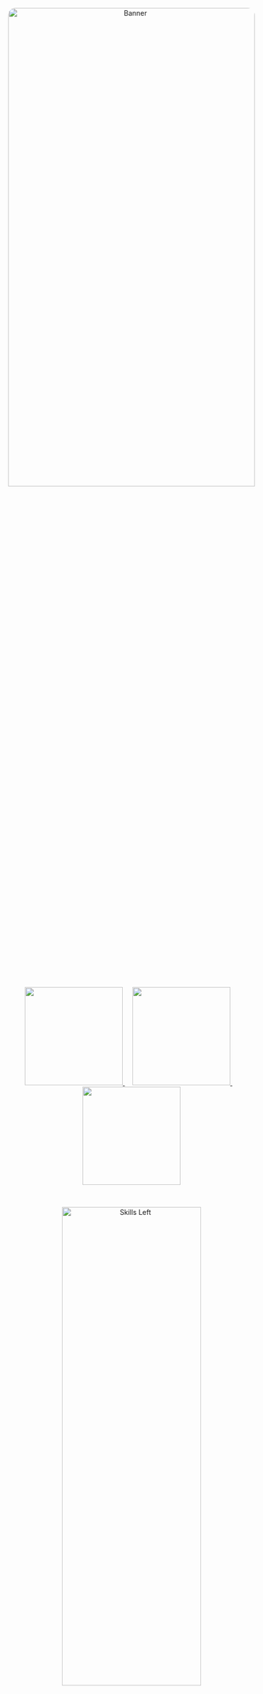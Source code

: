 <p align="center">
  <img src="https://github.com/user-attachments/assets/a6188ece-c0b1-4f1a-8160-3d49482577ff" alt="Banner" width="100%" height="50%" style="border-radius:15px;"/>
</p>

<br>

<p align="center">
  <a href="https://ginesthoii.github.io/oliviagriffin.pro/">
    <img src="https://img.shields.io/badge/Portfolio-Website-739f84?style=for-the-badge&labelColor=a86a8f&color=a86a8f&logoColor=white" height="200">
  </a>
  &nbsp;&nbsp;&nbsp; <!-- spacing -->
  <a href="https://www.linkedin.com/olivia-griffin-a08a20115/">
    <img src="https://img.shields.io/badge/LinkedIn-Profile-739f84?style=for-the-badge&labelColor=a86a8f&color=a86a8f&logo=linkedin&logoColor=white" height="200">
  </a>
  &nbsp;&nbsp;&nbsp;
  <a href="mailto:oliviagriffindev@gmail.com">
    <img src="https://img.shields.io/badge/Email-Contact-739f84?style=for-the-badge&labelColor=a86a8f&color=a86a8f&logoColor=white" height="200">
  </a>
</p>

<br>

<p align="center">
  <img src="https://github.com/user-attachments/assets/acab5d1e-c4b0-4fac-8b52-3a3a7bb5580f" alt="Skills Left" width="75%" height="50%" style="border-radius:15px;"/>
</p>

---


<p align="center">
  <img src="https://github.com/user-attachments/assets/23ef6619-9793-4bb7-8bf3-109d25ac0a72" alt="Skills Left" width="100%" height="70%" style="border-radius:15px;"/>
</p>

---

<br> 

<p align="center">
  <img src="https://github.com/ginesthoii/ginesthoii/blob/main/banner/terminal%20(5).gif" alt="Term" height="600" width="600"/>
</p>

<br> 

---

<br> 


   <div align="center">
     
# <img width="1000" height="369" alt="Image" src="https://github.com/user-attachments/assets/e9d97ce1-7d5f-4f91-85f8-4ef2cdbd7674" >
     
# <img width="1000" height="369" alt="Image" src="https://github.com/user-attachments/assets/8513f418-152c-40fd-a4b0-783304e20df7"/>

   </div>


<br> 

---

<br> 

<p align="center">
  <img src="https://github.com/user-attachments/assets/97efb6b8-5976-416c-a3c9-3cbee9b89f8e" alt="GIF" height="370" width="370"/>
</p>

<br> 

---


<p align="center">
  <img src="https://github.com/user-attachments/assets/5ebdfa36-579c-447d-89c6-1f2b18972fa7" alt="Image" height="500" width="2000"/>
</p>

<br> 

---

<br> 

<p align="center">
  <img src="https://github.com/ginesthoii/ginesthoii/blob/main/banner/pup.gif" alt="pup GIF" height="200" width="200"/>
</p>

<br> 

 ---
 
<p align="center">
  <img src="https://github.com/user-attachments/assets/db1c7685-5388-4f91-925c-1067af645164" alt="Image" width="70%" height="20%" style="border-radius:15px;"/>
</p>

</p>
<br>

<p align="center"> 
  <img src="https://github.com/ginesthoii/ginesthoii/blob/main/badge.png" 
       alt="Badge" align="top center" width="150"/>
&nbsp;&nbsp;&nbsp;&nbsp;&nbsp;&nbsp;&nbsp;&nbsp;&nbsp;&nbsp;&nbsp;&nbsp;&nbsp;&nbsp;&nbsp;&nbsp;&nbsp;&nbsp;&nbsp;&nbsp;&nbsp;&nbsp;&nbsp;&nbsp;
  <img src="https://github.com/user-attachments/assets/840752c2-3dc5-4b21-b943-38142bc961b1" 
       alt="Badge" align="top center" width="150"/>
&nbsp;&nbsp;&nbsp;&nbsp;&nbsp;&nbsp;&nbsp;&nbsp;&nbsp;&nbsp;&nbsp;&nbsp;&nbsp;&nbsp;&nbsp;&nbsp;&nbsp;&nbsp;&nbsp;&nbsp;&nbsp;&nbsp;&nbsp;&nbsp;
  <img src="https://github.com/user-attachments/assets/1de734e4-b69b-429b-9dc7-09d1f5b637d6" 
       alt="Badge" align="middle center" width="150"/>
</p>



<br><br> 

---
 
<p align="center">
  <img src="https://github.com/user-attachments/assets/6a9fbc3b-9c0f-4a3c-85c5-8589fb27eb69" alt="Image" width="100%" height="20%" style="border-radius:15px;"/>
</p>

<br> 

---

<br><br>


<p align="center">
  <img src="https://github.com/user-attachments/assets/19a4363c-fccd-459c-86a0-ffded139f326" alt="Image" width="70%" height="10%" style="border-radius:1px;"/>
</p>
 

<h1 align="center">Professional</h1>

<table>
  <!-- Icons -->
  <tr bgcolor="#f6f8fa">
    <td align="center" width="25%"><img src="https://github.com/user-attachments/assets/8c47632c-7b4c-41b9-ba5d-e2f3d8884f2e" width="100"/></td>
    <td align="center" width="25%"><img src="https://github.com/user-attachments/assets/af64bd67-a436-4b4c-b443-7c624f036c30" width="100"/></td>
    <td align="center" width="25%"><img src="https://github.com/user-attachments/assets/be3f5f7c-4fd5-425b-8f6d-4fe6c55a22b3" width="100"/></td>
    <td align="center" width="25%"><img src="https://github.com/user-attachments/assets/6eb8b464-d5e0-45f7-a93d-5ba6ce9c51a4" width="100"/></td>
  </tr>
  <!-- Text -->
  <tr bgcolor="#f6f8fa">
    <td align="center"><a href="https://github.com/ginesthoii/Mini-Massive"><strong>Mini-Massive</strong></a><br>Secure, automated practice tools for musicians.<br>
      <em>Tech:</em> Python, AppSec sandboxing, Semgrep.<br>
      <em>Status:</em> Active (looping + YouTube API integration).</td>
    <td align="center"><a href="https://github.com/ginesthoii/HabitHelpers"><strong>Habit Helpers</strong></a><br>Supplement + prescription interaction checker.<br>
      <em>Tech:</em> Python, Vite, AppSec sandbox.<br>
      <em>Status:</em> Active (supplement DB expansion).</td>
    <td align="center"><a href="https://github.com/ginesthoii/DevGaze"><strong>DevGaze</strong></a><br>Cybersecurity Boot Camp portfolio hub (A+).<br>
      <em>Tech:</em> Cryptography, Azure, malware analysis.<br>
      <em>Status:</em> Completed coursework archive.</td>
    <td align="center"><a href="https://github.com/ginesthoii/CheckMate"><strong>CheckMate</strong></a><br>Modular habit suite with API + automation.<br>
      <em>Tech:</em> React, Python, Docker, GitHub API.<br>
      <em>Status:</em> Active (Discord/Slack bot in dev).</td>
 </tr>
   <!-- Row 2 Icons -->
  <tr bgcolor="#f6f8fa">
    <td align="center" width="25%"><img src="https://github.com/user-attachments/assets/c4bce6e7-915e-4bd0-86c2-b322bea4090c" width="100"</td>
    <td align="center" width="25%"><img src="https://github.com/user-attachments/assets/c4bce6e7-915e-4bd0-86c2-b322bea4090c" width="100"</td>
    <td align="center" width="25%"><img src="https://github.com/user-attachments/assets/c4bce6e7-915e-4bd0-86c2-b322bea4090c" width="100"</td>
    <td align="center" width="25%"><img src="https://github.com/user-attachments/assets/c4bce6e7-915e-4bd0-86c2-b322bea4090c" width="100"</td>
  </tr>
  <!-- Row 2 Text -->
  <tr bgcolor="#f6f8fa">
    <td align="center"><a href="https://github.com/ginesthoii/StretchYourLegs"><strong>StretchYourLegs</strong></a><br>Minimalist intermittent fasting tracker. <br>
      <em>Tech:</em> Python, AppSheet, Google Apps Script.<br>
      <em>Status:</em> Active (v1 stable).</td>
    <td align="center"><a href="https://github.com/ginesthoii/TheHungerGains"><strong>NewProject2</strong></a><br>Minimalist intermittent fasting tracker. <br>
      <em>Tech:</em> Python, AppSheet, Google Apps Script.<br>
      <em>Status:</em> Active (v1 stable).</td>
    <td align="center"><a href="https://github.com/ginesthoii/TheHungerGains"><strong>NewProject3</strong></a><br>inimalist intermittent fasting tracker. <br>
      <em>Tech:</em> Python, AppSheet, Google Apps Script.<br>
      <em>Status:</em> Active (v1 stable).</td>
     <td align="center"><a href="https://github.com/ginesthoii/TheHungerGains"><strong>NewProject3</strong></a><br>inimalist intermittent fasting tracker. <br>
      <em>Tech:</em> Python, AppSheet, Google Apps Script.<br>
      <em>Status:</em> Active (v1 stable).</td>
 </td>
  </tr>
</table>



<h1 align="center">Security & Professional</h1>

<table>
  <!-- Icons -->
  <tr bgcolor="#f6f8fa">
    <td align="center" width="25%"><img src="https://github.com/user-attachments/assets/8c47632c-7b4c-41b9-ba5d-e2f3d8884f2e" width="100"/></td>
    <td align="center" width="25%"><img src="https://github.com/user-attachments/assets/6268bcd7-99b8-49fe-afca-c497fa1dabda" width="100"/></td>
    <td align="center" width="25%"><img src="https://github.com/user-attachments/assets/cf46eeca-ed36-41cb-9287-5bf0caeabd26" width="100"/></td>
    <td align="center" width="25%"><img src="https://github.com/user-attachments/assets/af64bd67-a436-4b4c-b443-7c624f036c30" width="100"/></td>
  </tr>
  <!-- Text -->
  <tr bgcolor="#f6f8fa">
    <td align="center"><a href="https://github.com/ginesthoii/SecureMaestro"><strong>SecureMaestro</strong></a><br>Secure, automated practice tools for musicians.<br>
      <em>Tech:</em> Python, AppSec sandboxing, Semgrep.<br>
      <em>Status:</em> Active (looping + YouTube API integration).</td>
    <td align="center"><a href="https://github.com/ginesthoii/PillPal-VitaPro"><strong>PillPal-VitaPro</strong></a><br>Supplement + prescription interaction checker.<br>
      <em>Tech:</em> Python, Vite, AppSec sandbox.<br>
      <em>Status:</em> Active (supplement DB expansion).</td>
    <td align="center"><a href="https://github.com/ginesthoii/WashU-Projects"><strong>WashU-Projects</strong></a><br>Cybersecurity Boot Camp portfolio hub (A+).<br>
      <em>Tech:</em> Cryptography, Azure, malware analysis.<br>
      <em>Status:</em> Completed coursework archive.</td>
    <td align="center"><a href="https://github.com/ginesthoii/HabitHelpers"><strong>HabitHelpers</strong></a><br>Modular habit suite with API + automation.<br>
      <em>Tech:</em> React, Python, Docker, GitHub API.<br>
      <em>Status:</em> Active (Discord/Slack bot in dev).</td>
 </tr>
   <!-- Row 2 Icons -->
  <tr bgcolor="#f6f8fa">
    <td align="center" width="25%"><img src="https://github.com/user-attachments/assets/c4bce6e7-915e-4bd0-86c2-b322bea4090c" width="100"</td>
    <td align="center" width="25%"><img src="https://github.com/user-attachments/assets/c4bce6e7-915e-4bd0-86c2-b322bea4090c" width="100"</td>
    <td align="center" width="25%"><img src="https://github.com/user-attachments/assets/c4bce6e7-915e-4bd0-86c2-b322bea4090c" width="100"</td>
    <td align="center" width="25%"><img src="https://github.com/user-attachments/assets/c4bce6e7-915e-4bd0-86c2-b322bea4090c" width="100"</td>
  </tr>
  <!-- Row 2 Text -->
  <tr bgcolor="#f6f8fa">
    <td align="center"><a href="https://github.com/ginesthoii/StretchYourLegs"><strong>StretchYourLegs</strong></a><br>Minimalist intermittent fasting tracker. <br>
      <em>Tech:</em> Python, AppSheet, Google Apps Script.<br>
      <em>Status:</em> Active (v1 stable).</td>
    <td align="center"><a href="https://github.com/ginesthoii/TheHungerGains"><strong>NewProject2</strong></a><br>Minimalist intermittent fasting tracker. <br>
      <em>Tech:</em> Python, AppSheet, Google Apps Script.<br>
      <em>Status:</em> Active (v1 stable).</td>
    <td align="center"><a href="https://github.com/ginesthoii/TheHungerGains"><strong>NewProject3</strong></a><br>inimalist intermittent fasting tracker. <br>
      <em>Tech:</em> Python, AppSheet, Google Apps Script.<br>
      <em>Status:</em> Active (v1 stable).</td>
     <td align="center"><a href="https://github.com/ginesthoii/TheHungerGains"><strong>NewProject3</strong></a><br>inimalist intermittent fasting tracker. <br>
      <em>Tech:</em> Python, AppSheet, Google Apps Script.<br>
      <em>Status:</em> Active (v1 stable).</td>
 </td>
  </tr>
</table>


<h1 align="center">Creative & Worldbuilding</h1>

<table>
  <!-- Icons -->
  <tr bgcolor="#ffffff">
    <td align="center" width="25%"><img src="https://github.com/user-attachments/assets/f20d13dd-7c84-4388-8c51-bfba42ebdaf3" width="100"/></td>
    <td align="center" width="25%"><img src="https://github.com/user-attachments/assets/9a3e41f7-7f5c-49bf-bda9-7302c43c7879" width="100"/></td>
    <td align="center" width="25%"><img src="https://github.com/user-attachments/assets/2172227a-4542-4672-9a4d-945fcaa759b6" width="100"/></td>
    <td align="center" width="25%"><img src="https://github.com/user-attachments/assets/f430092c-d2ce-483f-b7a9-e984bd53930a" width="100"/></td>
  </tr>
  <!-- Text -->
  <tr bgcolor="#ffffff">
    <td align="center"><a href="https://github.com/ginesthoii/MythicalMenagerie"><strong>MythicalMenagerie</strong></a><br>Digital bestiary for global myth creatures.<br>
      <em>Tech:</em> JavaScript, JSON, HTML/CSS.<br>
      <em>Status:</em> Active (adding mash-up generator).</td>
    <td align="center"><a href="https://github.com/ginesthoii/ModelMiddleEarth"><strong>ModelMiddleEarth</strong></a><br>3D explorations of Middle-earth.<br>
      <em>Tech:</em> Python, Blender, FreeCAD.<br>
      <em>Status:</em> Active (new terrain models).</td>
    <td align="center"><a href="https://github.com/ginesthoii/CulinaryCodex"><strong>CulinaryCodex</strong></a><br>Ancient + modern food research codex.<br>
      <em>Tech:</em> Python, JS, structured datasets.<br>
      <em>Status:</em> Expanding cultural recipes DB.</td>
    <td align="center"><a href="https://github.com/ginesthoii/CyberPersona"><strong>CyberPersona</strong></a><br>MBTI + Enneagram persona generator.<br>
      <em>Tech:</em> Python, YAML, taxonomy design.<br>
      <em>Status:</em> Active (adding archetypes).</td>
  </tr>
   <!-- Row 2 Icons -->
  <tr bgcolor="#f6f8fa">
    <td align="center" width="25%"><img src="https://github.com/user-attachments/assets/c4bce6e7-915e-4bd0-86c2-b322bea4090c" width="100"</td>
    <td align="center" width="25%"><img src="https://github.com/user-attachments/assets/c4bce6e7-915e-4bd0-86c2-b322bea4090c" width="100"</td>
    <td align="center" width="25%"><img src="https://github.com/user-attachments/assets/c4bce6e7-915e-4bd0-86c2-b322bea4090c" width="100"</td>
    <td align="center" width="25%"><img src="https://github.com/user-attachments/assets/c4bce6e7-915e-4bd0-86c2-b322bea4090c" width="100"</td>
  </tr>
  <!-- Row 2 Text -->
  <tr bgcolor="#f6f8fa">
    <td align="center"><a href="https://github.com/ginesthoii/StretchYourLegs"><strong>StretchYourLegs</strong></a><br>Minimalist intermittent fasting tracker. <br>
      <em>Tech:</em> Python, AppSheet, Google Apps Script.<br>
      <em>Status:</em> Active (v1 stable).</td>
    <td align="center"><a href="https://github.com/ginesthoii/TheHungerGains"><strong>NewProject2</strong></a><br>Minimalist intermittent fasting tracker. <br>
      <em>Tech:</em> Python, AppSheet, Google Apps Script.<br>
      <em>Status:</em> Active (v1 stable).</td>
    <td align="center"><a href="https://github.com/ginesthoii/TheHungerGains"><strong>NewProject3</strong></a><br>inimalist intermittent fasting tracker. <br>
      <em>Tech:</em> Python, AppSheet, Google Apps Script.<br>
      <em>Status:</em> Active (v1 stable).</td>
     <td align="center"><a href="https://github.com/ginesthoii/TheHungerGains"><strong>NewProject3</strong></a><br>inimalist intermittent fasting tracker. <br>
      <em>Tech:</em> Python, AppSheet, Google Apps Script.<br>
      <em>Status:</em> Active (v1 stable).</td>
 </td>
  </tr>
</table>



<h1 align="center">Fitness & Health</h1>
<table>
  <!-- Icons -->
  <tr bgcolor="#f6f8fa">
    <td align="center" width="25%"><img src="https://github.com/user-attachments/assets/c4bce6e7-915e-4bd0-86c2-b322bea4090c" width="100"/></td>
    <td align="center" width="25%"><img src="https://github.com/user-attachments/assets/69325802-b742-47e3-8c7a-a4a12ad4d4ae" width="100"/></td>
    <td align="center" width="25%"><img src="https://github.com/user-attachments/assets/a5228f78-90a9-41d3-9315-b26df34dfe96" width="100"/></td>
    <td align="center" width="25%"><img src="https://github.com/user-attachments/assets/ac6a2250-8785-41f4-8f72-35fbe0d446f0" width="100"/></td>
  </tr>
  <!-- Text -->
  <tr bgcolor="#f6f8fa">
    <td align="center"><a href="https://github.com/ginesthoii/StretchStud-io"><strong>StretchStud-io</strong></a><br>Yoga + stretching routines + dashboards.<br>
      <em>Tech:</em> Python, Google Sheets, dashboards.<br>
      <em>Status:</em> Active (expanding routines).</td>
    <td align="center"><a href="https://github.com/ginesthoii/TheHungerGains"><strong>TheHungerGains</strong></a><br>Minimalist intermittent fasting tracker. <br>
      <em>Tech:</em> Python, AppSheet, Google Apps Script.<br>
      <em>Status:</em> Active (v1 stable).</td>
    <td align="center"><a href="https://github.com/ginesthoii/StrokeOfGenius"><strong>StrokeOfGenius</strong></a><br>Swimming logbook + analyzer.<br>
      <em>Tech:</em> Python, Pandas, dashboards.<br>
      <em>Status:</em> Active (data viz in progress).</td>
    <td align="center"><a href="https://github.com/ginesthoii/SweatScript"><strong>SweatScript</strong></a><br>CLI workout tracker with dashboards.<br>
      <em>Tech:</em> Python, Bash, Google Sheets.<br>
      <em>Status:</em> Active (refining CLI interface).</td>
  </tr>
   <!-- Row 2 Icons -->
  <tr bgcolor="#f6f8fa">
    <td align="center" width="25%"><img src="https://github.com/user-attachments/assets/c4bce6e7-915e-4bd0-86c2-b322bea4090c" width="100"</td>
    <td align="center" width="25%"><img src="https://github.com/user-attachments/assets/c4bce6e7-915e-4bd0-86c2-b322bea4090c" width="100"</td>
    <td align="center" width="25%"><img src="https://github.com/user-attachments/assets/c4bce6e7-915e-4bd0-86c2-b322bea4090c" width="100"</td>
    <td align="center" width="25%"><img src="https://github.com/user-attachments/assets/c4bce6e7-915e-4bd0-86c2-b322bea4090c" width="100"</td>
  </tr>
  <!-- Row 2 Text -->
  <tr bgcolor="#f6f8fa">
    <td align="center"><a href="https://github.com/ginesthoii/StretchYourLegs"><strong>StretchYourLegs</strong></a><br>Minimalist intermittent fasting tracker. <br>
      <em>Tech:</em> Python, AppSheet, Google Apps Script.<br>
      <em>Status:</em> Active (v1 stable).</td>
    <td align="center"><a href="https://github.com/ginesthoii/TheHungerGains"><strong>NewProject2</strong></a><br>Minimalist intermittent fasting tracker. <br>
      <em>Tech:</em> Python, AppSheet, Google Apps Script.<br>
      <em>Status:</em> Active (v1 stable).</td>
    <td align="center"><a href="https://github.com/ginesthoii/TheHungerGains"><strong>NewProject3</strong></a><br>inimalist intermittent fasting tracker. <br>
      <em>Tech:</em> Python, AppSheet, Google Apps Script.<br>
      <em>Status:</em> Active (v1 stable).</td>
     <td align="center"><a href="https://github.com/ginesthoii/TheHungerGains"><strong>NewProject3</strong></a><br>inimalist intermittent fasting tracker. <br>
      <em>Tech:</em> Python, AppSheet, Google Apps Script.<br>
      <em>Status:</em> Active (v1 stable).</td>
 </td>
  </tr>
</table>


<h1 align="center">Maker & DIY</h1>
<table>
  <!-- Icons -->
  <tr bgcolor="#f6f8fa">
    <td align="center" width="25%"><img src="https://github.com/user-attachments/assets/165dd4b1-4c46-4605-a7f3-4d46f68ac803" width="100"/></td>
    <td align="center" width="25%"><img src="https://github.com/user-attachments/assets/b0a0fe50-8934-40a1-a102-f3171b689ba8" width="100"/></td>
    <td align="center" width="25%"><img src="https://github.com/user-attachments/assets/5e160e6d-9998-4fb5-a2b0-dac785989407" width="100"/></td>
    <td align="center" width="25%"><img src="https://github.com/user-attachments/assets/c927ecf8-a22b-486c-a879-291787470b58" width="100"/></td>
  </tr>
  <!-- Text -->
  <tr bgcolor="#f6f8fa">
    <td align="center"><a href="https://github.com/ginesthoii/WoodenItBeNice"><strong>Wooden It Be Nice</strong></a><br>DIY woodworking meets code.<br>
      <em>Tech:</em> Python, Java, Blender, YAML.<br>
      <em>Status:</em> Active (adding jigs + boards).</td>
    <td align="center"><a href="https://github.com/ginesthoii/PixelPortfolio"><strong>PixelPortfolio</strong></a><br>Retro-inspired Pygame gallery.<br>
      <em>Tech:</em> Python, Pygame, sprite design.<br>
      <em>Status:</em> Active (adding mini-games).</td>
    <td align="center"><a href="https://github.com/ginesthoii/Mini-Massive"><strong>Mini-Massive</strong></a><br>Lightweight agent-based simulations.<br>
      <em>Tech:</em> Python, WebGL, Three.js.<br>
      <em>Status:</em> Active (traffic + battle sims).</td>
    <td align="center"><a href="https://github.com/ginesthoii/ShelfScapes"><strong>ShelfScapes</strong></a><br>Immersive book nooks: CAD, Arduino lighting. <br>
      <em>Tech:</em> CAD, Arduino/ESP32, FreeCAD.<br>
      <em>Status:</em> Active (gallery docs in progress).</td>
 </tr>
   <!-- Row 2 Icons -->
  <tr bgcolor="#f6f8fa">
    <td align="center" width="25%"><img src="https://github.com/user-attachments/assets/a294a038-c212-40b6-a237-63810b8db3e1" width="100"</td>
    <td align="center" width="25%"><img src="https://github.com/user-attachments/assets/ad4057af-d496-44b5-a3e8-18e745b5252a" width="100"</td>
    <td align="center" width="25%"><img src="https://github.com/user-attachments/assets/49673efd-5a63-4e11-a0c5-28472d52475d" width="100"</td>
    <td align="center" width="25%"><img src="https://github.com/user-attachments/assets/c4bce6e7-915e-4bd0-86c2-b322bea4090c" width="100"</td>
  </tr>
  <!-- Row 2 Text -->
  <tr bgcolor="#f6f8fa">
    <td align="center"><a href="https://github.com/ginesthoii/hook-and-ring"><strong>Hook-and-Ring</strong></a><br>Minimalist intermittent fasting tracker. <br>
      <em>Tech:</em> Python, AppSheet, Google Apps Script.<br>
      <em>Status:</em> Active (v1 stable).</td>
    <td align="center"><a href="https://github.com/ginesthoii/TheHungerGains"><strong>NewProject2</strong></a><br>Minimalist intermittent fasting tracker. <br>
      <em>Tech:</em> Python, AppSheet, Google Apps Script.<br>
      <em>Status:</em> Active (v1 stable).</td>
    <td align="center"><a href="https://github.com/ginesthoii/TheHungerGains"><strong>NewProject3</strong></a><br>inimalist intermittent fasting tracker. <br>
      <em>Tech:</em> Python, AppSheet, Google Apps Script.<br>
      <em>Status:</em> Active (v1 stable).</td>
     <td align="center"><a href="https://github.com/ginesthoii/TheHungerGains"><strong>NewProject3</strong></a><br>inimalist intermittent fasting tracker. <br>
      <em>Tech:</em> Python, AppSheet, Google Apps Script.<br>
      <em>Status:</em> Active (v1 stable).</td>
 </td>
  </tr>
</table>



---



<p align="center">
  <img src="https://github.com/user-attachments/assets/8ea417a5-9caa-4bc5-a479-101b763b385e" alt="Image" width="55%" height="10%" style="border-radius:15px;"/>
</p>

<table style="width:100%; table-layout:fixed; border-collapse:separate; border-spacing:8px;">

<tr>
  <!-- CPP/C# -->
  <td style="width:45%; vertical-align:top; border:1px solid #d0d7de; border-radius:6px; padding:14px;">
    <h3 align="center">  C## • CPP</h3>
    <p align="center"><em>Self-contained front-end apps. Run directly in the browser with <code>index.html</code>.</em></p>
    <!-- Inserted Image -->
    <div align="center">
      <img width="904" height="28" alt="Image" src="https://github.com/user-attachments/assets/03ee561f-4934-4ae5-a1b7-92dcee6ef825" />
    </div>
        <ul>
      <li><strong>TextToSpeech/</strong> – Convert text into speech with pitch, speed, and voice controls.</li>
      <li><strong>Dog-Clicker-Trainer/</strong> – Digital training clicker with sound + session stats.</li>
    </ul>
  </td>

<!-- Java/Rust -->
<td style="width:55%; vertical-align:top; border:1px solid #d0d7de; border-radius:6px; padding:14px;">
  <h3 align="center"> Java/Rust</h3>   
  <p align="center"><em>Self-contained Python scripts. Run from terminal with one command.</em></p>
  <!-- Inserted Image -->
  <div align="center">
    <img width="904" height="21" alt="Python Projects" src="https://github.com/user-attachments/assets/c683de25-61b9-42c1-a717-97f919ade98a" />
  </div>

  <ul>
      <li><strong>password_generator/</strong> – Random secure password generator.</li>
      <li><strong>countdown/</strong> – Simple timer with <code>time.sleep</code>.</li>
    </ul>
  </td>
</tr>

</table>

---

<p align="center">
  <img src="https://github.com/user-attachments/assets/8ea417a5-9caa-4bc5-a479-101b763b385e" alt="Image" width="55%" height="10%" style="border-radius:15px;"/>
</p>

<table style="width:100%; table-layout:fixed; border-collapse:separate; border-spacing:8px;">

<tr>
  <!-- JS/HTML/CSS -->
  <td style="width:45%; vertical-align:top; border:1px solid #d0d7de; border-radius:6px; padding:14px;">
    <h3 align="center"> Mini JavaScript • HTML • CSS</h3>
    <p align="center"><em>Self-contained front-end apps. Run directly in the browser with <code>index.html</code>.</em></p>
    <!-- Inserted Image -->
    <div align="center">
      <img width="904" height="28" alt="Image" src="https://github.com/user-attachments/assets/03ee561f-4934-4ae5-a1b7-92dcee6ef825" />
    </div>
        <ul>
      <li><strong>TextToSpeech/</strong> – Convert text into speech with pitch, speed, and voice controls.</li>
      <li><strong>Pomodoro-Timer/</strong> – 25-min timer with progress ring, notes, and CSV export.</li>
      <li><strong>Basic-Calculator/</strong> – Four-function calculator with history in <code>localStorage</code>.</li>
      <li><strong>Hex-Color-Generator/</strong> – Pick a color + see its hex instantly.</li>
      <li><strong>Image-Color-Hex-Extractor/</strong> – Extract dominant colors from an image (k-means clustering).</li>
      <li><strong>PlayablePiano/</strong> – Browser piano with recording, playback, metronome, pitch detection.</li>
      <li><strong>Typing-Speed-Test-Game/</strong> – Typing test with WPM/CPM, accuracy, mistakes, dark mode.</li>
      <li><strong>Dog-Age-Calculator/</strong> – Human-year estimate adjusted by dog size.</li>
      <li><strong>Dog-Clicker-Trainer/</strong> – Digital training clicker with sound + session stats.</li>
      <li><strong>Basic-Post-It-Notes/</strong> –   Interactive post-it notes app built with HTML, CSS, and JavaScript — create, edit, and delete notes directly in the browser.</li>
    </ul>
  </td>

<!-- Python -->
<td style="width:55%; vertical-align:top; border:1px solid #d0d7de; border-radius:6px; padding:14px;">
  <h3 align="center"> Mini Python</h3>   
  <p align="center"><em>Self-contained Python scripts. Run from terminal with one command.</em></p>
  <!-- Inserted Image -->
  <div align="center">
    <img width="904" height="21" alt="Python Projects" src="https://github.com/user-attachments/assets/c683de25-61b9-42c1-a717-97f919ade98a" />
  </div>

  <ul>
      <li><strong>password_generator/</strong> – Random secure password generator.</li>
      <li><strong>countdown/</strong> – Simple timer with <code>time.sleep</code>.</li>
      <li><strong>dice/</strong> – Six-sided dice roller.</li>
      <li><strong>reverse_text/</strong> – Reverse any input string.</li>
      <li><strong>weather/</strong> – Minimal OpenWeather client (API key required).</li>
      <li><strong>number_guess/</strong> – Guessing game (1–50).</li>
      <li><strong>currency_converter/</strong> – USD → EUR/GBP/JPY (sample rates).</li>
      <li><strong>file_organizer/</strong> – Sort files into subfolders by extension.</li>
      <li><strong>qr_generator/</strong> – Create QR code PNGs from text/URL.</li>
      <li><strong>todo_json/</strong> – Minimal to-do list with JSON storage.</li>
      <li><strong>stopwatch/</strong> – Basic stopwatch with Enter to start/stop.</li>
      <li><strong>word_frequency/</strong> – Count words with <code>collections.Counter.</code></li>
      <li><strong>mini_metronome/</strong> – Lightweight CLI metronome with downbeat accents (afplay/simpleaudio backend).</li>
      <li><strong>Watermark/</strong> — Modern, flexible PDF watermarking. Single PDF or whole folder (batch), default watermark (PDF or generated text), customizable pages, locations, rotation. </li>
    <li><strong>Detect-Plagiarism/</strong> —Compare two text files with Dice and Jaccard similarity, stopword filtering, and a simple Tkinter interface. </li>
    </ul>
  </td>
</tr>

</table>

<div align="center">

| <img src="https://github.com/user-attachments/assets/6e949dcf-6bce-42b9-a925-d186d75bdcda" height="300" width="320"/> | <img src="https://github.com/user-attachments/assets/a61618b3-6a50-4305-a5db-aeb36d6343e7" height="300" width="320"/> | <img src="https://github.com/user-attachments/assets/bf81a157-87b7-45d4-ba31-f47b4a60b4c3" height="300" width="320"/> |
|---|---|---|



</div>

---

<p align="center">
  <img src="https://github.com/user-attachments/assets/3c3fe3af-3d7b-46c3-8689-9fafe1a12c60" alt="Image" width="65%" height="20%" style="border-radius:15px;"/>
</p>

   ---
  <table style="width:100%; table-layout:fixed; border-collapse:separate; border-spacing:16px;">
  <!-- Row 1 -->
  <tr>
    <!-- CaregiverQR -->
    <td style="width:50%; vertical-align:top; border:1px solid #d0d7de; padding:24px; height:480px;">
      <div align="center" style="padding-top:10px;">
        <img src="https://github.com/user-attachments/assets/ba45d9ad-a6ea-4fe9-9a3b-9a0cfd15b707" width="80" alt="CaregiverQR badge">
        <h3 style="margin:12px 0; text-align:center;"><strong>CaregiverQR</strong></h3>
      </div>
      <p style="text-align:center; margin:8px 0 16px;">
        <em>A lightweight QR-based care tracking tool</em> for caregivers, facilities, and families — log meals, meds, and daily activities with quick scans. Not a full HIPAA EMR.
      </p>
      <ul style="text-align:left; padding-left:20px; margin:0;">
        <li><a href="https://github.com/CaregiverQR">CaregiverQR</a> — org</li>
        <li><a href="https://github.com/CaregiverQR/CareSheets">CareSheets</a> — Google Sheets + AppScript templates for quick deployment</li>
      </ul>
    </td>
    <!-- PhantomScanner -->
    <td style="width:50%; vertical-align:top; border:1px solid #d0d7de; padding:24px; height:480px;">
      <div align="center" style="padding-top:10px;">
        <img src="https://github.com/user-attachments/assets/515e789c-66f8-49b2-9052-98b3077eeb53" width="80" alt="CloakAndCipher badge">
        <h3 style="margin:12px 0; text-align:center;"><strong>PhantomScanner</strong></h3>
      </div>
      <p style="text-align:center; margin:8px 0 16px;">
        Normalize. Visualize. Automate. Ingests results from Semgrep, Bandit, Trivy, Snyk, CodeQL, and OWASP ZAP; deduplicates findings; generates dashboards and reports.
      </p>
      <ul style="text-align:left; padding-left:20px; margin:0;">
        <li><a href="https://github.com/CloakAndCipher">CloakAndCipher</a> — org</li>
        <li><a href="https://github.com/CloakAndCipher/PhantomScanner">PhantomScanner</a> — unified ingestion + dedupe + reporting pipeline</li>
      </ul>
    </td>
  </tr>
  <!-- Row 2 -->
  <tr>
    <!-- GargoyleOffGrid -->
    <td style="width:50%; vertical-align:top; border:1px solid #d0d7de; padding:24px; height:480px;">
      <div align="center" style="padding-top:10px;">
        <img src="https://github.com/user-attachments/assets/23ae9e72-5ee3-4fe7-9eb4-39f537df1a02" width="80" alt="GargoyleOffGrid badge">
        <h3 style="margin:12px 0; text-align:center;"><strong>GargoyleOffGrid</strong></h3>
      </div>
      <p style="text-align:center; margin:8px 0 16px;">
        Practical off-grid living tools — sustainable DIY and resource tracking.
      </p>
      <ul style="text-align:left; padding-left:20px; margin:0;">
        <li><a href="https://github.com/GargoyleOffGrid">Org</a></li>
        <li><a href="https://github.com/GargoyleOffGrid/Offline">Offline</a> — offline-first toolkit (inventory, checklists, maps, guides)</li>
        <li><a href="https://github.com/GargoyleOffGrid/MaraudersMap">MaraudersMap</a> — living knowledge base of survival guides & schematics</li>
      </ul>
    </td>
    <!-- AlexandriaArchiveAPI -->
    <td style="width:50%; vertical-align:top; border:1px solid #d0d7de; padding:24px; height:480px;">
      <div align="center" style="padding-top:10px;">
        <img src="https://github.com/user-attachments/assets/38da0fdd-f7f3-48c1-9e6c-909874fde336" width="80" alt="Alexandria badge">
        <h3 style="margin:12px 0; text-align:center;"><strong>AlexandriaArchiveAPI</strong></h3>
      </div>
      <p style="text-align:center; margin:8px 0 16px;">
        Structured APIs for archives, libraries, and repositories — SQLite schemas, endpoints, and historical data projects.
      </p>
      <ul style="text-align:left; padding-left:20px; margin:0;">
        <li><a href="https://github.com/AlexandriaArchiveAPI">Org</a></li>
        <li><a href="https://github.com/AlexandriaArchiveAPI/EnginesOfWar">EnginesOfWar</a> — code-first catalogue of wartime tech (weapons, armor, siege, logistics, doctrines) with data, schema, API, and analyses</li>
        <li><a href="https://github.com/AlexandriaArchiveAPI/WarChest">WarChest</a> — codex of battles & warfare: strategies, tactics, and conflict history</li>
      </ul>
    </td>
  </tr>
  <!-- Row 3 -->
  <tr>
    <!-- StoryShield -->
    <td style="width:50%; vertical-align:top; border:5px solid #d0d7de; padding:24px; height:480px;">
      <div align="center" style="padding-top:10px;">
        <img src="https://github.com/user-attachments/assets/322bfb13-f57b-4d79-afab-f8b885de6c1c" width="80" alt="StoryShield badge">
        <h3 style="margin:12px 0; text-align:center;"><strong>StoryShield</strong></h3>
      </div>
      <p style="text-align:center; margin:8px 0 16px;">
        Secure creative suite for writers & worldbuilders — encrypted collaboration, role-based access, and modular APIs.
      </p>
      <ul style="text-align:left; padding-left:20px; margin:0;">
        <li><a href="https://github.com/myStoryShield">myStoryShield</a> — org</li>
        <li><a href="https://github.com/myStoryShield/StoryShieldSheets">StoryShieldSheets</a> — Google Sheets + AppScript + AppSheet templates</li>
        <li><a href="https://github.com/myStoryShield/Storyshield">Storyshield</a> — core platform repo</li>
        <li><a href="https://github.com/StoryShieldApp">StoryShieldApp</a> — app/front-end concepts</li>
      </ul>
    </td>
    <!-- aFungusAmongUs -->
    <td style="width:50%; vertical-align:top; border:5px solid #d0d7de; padding:24px; height:480px;">
      <div align="center" style="padding-top:10px;">
        <img src="https://github.com/user-attachments/assets/f32c9516-b385-4343-9b91-02b1a019e912" width="80" alt="Fungus badge">
        <h3 style="margin:12px 0; text-align:center;"><strong>aFungusAmongUs</strong></h3>
      </div>
      <p style="text-align:center; margin:8px 0 16px;">
        Grow, cook, forage & learn — a playful but practical open-source ecosystem for fungi.
      </p>
      <ul style="text-align:left; padding-left:20px; margin:0;">
        <li><a href="https://github.com/aFungusAmongUs">Org</a></li>
        <li><a href="https://github.com/aFungusAmongUs/SmallScripts">SmallScripts</a> — automation for cultivation (Arduino/ESP/RPi + logging)</li>
        <li><a href="https://github.com/aFungusAmongUs/SporeLog">SporeLog</a> — minimal CLI to log finds & export data (not an ID tool)</li>
        <li><a href="https://github.com/aFungusAmongUs/ShroomAndSpoon">ShroomAndSpoon</a> — recipes linked to species; nutrition & substitutions</li>
        <li><a href="https://github.com/aFungusAmongUs/SporeLore">SporeLore</a> — educational resources, field guides, and research</li>
        <li><a href="https://github.com/aFungusAmongUs/MorelMaps">MorelMaps</a> — seasonal & geographic flush maps; trail logging & prediction</li>
      </ul>
    </td>
  </tr>
  <!-- Row 4 -->
  <tr>
    <!-- SnakeWitch -->
    <td style="width:50%; vertical-align:top; border:5px solid #d0d7de; padding:24px; height:480px;">
      <div align="center" style="padding-top:10px;">
        <img src="https://github.com/user-attachments/assets/cb659c76-c9f6-4abf-af5f-1d535be8fcb9" width="80" alt="SnakeWitch badge">
        <h3 style="margin:12px 0; text-align:center;"><strong>SnakeWitch</strong></h3>
      </div>
      <p style="text-align:center; margin:8px 0 16px;">
        Lightweight snake-keeping toolkit — quick utilities, integrations, and AppSheet automations.
      </p>
      <ul style="text-align:left; padding-left:20px; margin:0;">
        <li><a href="https://github.com/SnakeWitch">Org</a></li>
        <li><a href="https://github.com/SnakeWitch/SnakeWitchSheets">SnakeWitchSheets</a> — Sheets + AppScript templates</li>
        <li><a href="https://github.com/SnakeWitch/TankTemp">TankTemp</a> — temperature & unit converter</li>
        <li><a href="https://github.com/SnakeWitch/FeedingCharm">FeedingCharm</a> — feeding log reminders</li>
        <li><a href="https://github.com/SnakeWitch/MorphNotes">MorphNotes</a> — markdown templates for morphs</li>
        <li><a href="https://github.com/SnakeWitch/IncubatorCalc">IncubatorCalc</a> — humidity & temperature calculator</li>
        <li><a href="https://github.com/SnakeWitch/ShedAlert">ShedAlert</a> — shed cycle prediction</li>
      </ul>
    </td>
    <!-- CatholicMedusa -->
    <td style="width:50%; vertical-align:top; border:5px solid #d0d7de; padding:24px; height:480px;">
      <div align="center" style="padding-top:10px;">
        <img src="https://github.com/user-attachments/assets/88472d07-74b3-4788-8769-3b6d3ec6a18f" width="80" alt="CatholicMedusa badge">
        <h3 style="margin:12px 0; text-align:center;"><strong>CatholicMedusa</strong></h3>
      </div>
      <p style="text-align:center; margin:8px 0 16px;">
        Modular ecosystem for ball python husbandry — blends biology, security, and software into one toolkit.
      </p>
      <ul style="text-align:left; padding-left:20px; margin:0;">
        <li><a href="https://github.com/CatholicMedusa">Org</a></li>
        <li><a href="https://github.com/CatholicMedusa/SerpentTracker">SerpentTracker</a> — daily husbandry logger</li>
        <li><a href="https://github.com/CatholicMedusa/GorgonGenetics">GorgonGenetics</a> — morph inheritance simulator</li>
        <li><a href="https://github.com/CatholicMedusa/MedusasGaze">MedusasGaze</a> — vision & sensor tools</li>
        <li><a href="https://github.com/CatholicMedusa/HydraHub">HydraHub</a> — integration/API layer</li>
        <li><a href="https://github.com/CatholicMedusa/ClutchKeeper">ClutchKeeper</a> — clutch dashboard & insights</li>
        <li><a href="https://github.com/CatholicMedusa/MedusaCore">MedusaCore</a> — core Java models & utilities</li>
      </ul>
    </td>
  </tr>
<!-- Row 5 -->
  <tr>
    <!-- Self-Taught Sandbox -->
    <td style="width:50%; vertical-align:top; border:5px solid #d0d7de; padding:24px; height:480px;">
      <div align="center" style="padding-top:10px;">
        <img src="https://github.com/user-attachments/assets/cb659c76-c9f6-4abf-af5f-1d535be8fcb9" width="80" alt="SnakeWitch badge">
        <h3 style="margin:12px 0; text-align:center;"><strong>Self-Taught Sandbox</strong></h3>
      </div>
      <p style="text-align:center; margin:8px 0 16px;">
        Lightweight snake-keeping toolkit — quick utilities, integrations, and AppSheet automations.
      </p>
      <ul style="text-align:left; padding-left:20px; margin:0;">
        <li><a href="https://github.com/SnakeWitch">Org</a></li>
        <li><a href="https://github.com/SnakeWitch/SnakeWitchSheets">SnakeWitchSheets</a> — Sheets + AppScript templates</li>
        <li><a href="https://github.com/SnakeWitch/TankTemp">TankTemp</a> — temperature & unit converter</li>
        <li><a href="https://github.com/SnakeWitch/FeedingCharm">FeedingCharm</a> — feeding log reminders</li>
        <li><a href="https://github.com/SnakeWitch/MorphNotes">MorphNotes</a> — markdown templates for morphs</li>
        <li><a href="https://github.com/SnakeWitch/IncubatorCalc">IncubatorCalc</a> — humidity & temperature calculator</li>
        <li><a href="https://github.com/SnakeWitch/ShedAlert">ShedAlert</a> — shed cycle prediction</li>
      </ul>
    </td>
    <!-- CatholicMedusa -->
    <td style="width:50%; vertical-align:top; border:5px solid #d0d7de; padding:24px; height:480px;">
      <div align="center" style="padding-top:10px;">
        <img src="https://github.com/user-attachments/assets/88472d07-74b3-4788-8769-3b6d3ec6a18f" width="80" alt="CatholicMedusa badge">
        <h3 style="margin:12px 0; text-align:center;"><strong>CatholicMedusa</strong></h3>
      </div>
      <p style="text-align:center; margin:8px 0 16px;">
        Modular ecosystem for ball python husbandry — blends biology, security, and software into one toolkit.
      </p>
      <ul style="text-align:left; padding-left:20px; margin:0;">
        <li><a href="https://github.com/CatholicMedusa">Org</a></li>
        <li><a href="https://github.com/CatholicMedusa/SerpentTracker">SerpentTracker</a> — daily husbandry logger</li>
        <li><a href="https://github.com/CatholicMedusa/GorgonGenetics">GorgonGenetics</a> — morph inheritance simulator</li>
        <li><a href="https://github.com/CatholicMedusa/MedusasGaze">MedusasGaze</a> — vision & sensor tools</li>
        <li><a href="https://github.com/CatholicMedusa/HydraHub">HydraHub</a> — integration/API layer</li>
        <li><a href="https://github.com/CatholicMedusa/ClutchKeeper">ClutchKeeper</a> — clutch dashboard & insights</li>
        <li><a href="https://github.com/CatholicMedusa/MedusaCore">MedusaCore</a> — core Java models & utilities</li>
      </ul>
    </td>
  </tr>
</table>

---

<p align="center">
  <img src="https://github.com/user-attachments/assets/07371edf-95a2-4e28-9896-b506896409b2" alt="Image" width="60%" height="20%" style="border-radius:15px;"/>
</p>
   
---


</p>

<br>

<p align="center">
  <img src="https://github.com/user-attachments/assets/7800b24b-5386-47f1-ba39-f3eac500fafe" alt="Image" width="35%" height="20%" style="border-radius:15px;"/>
</p>


<h1 align="center">Washington University, Saint Louis <br> Cybersecurity Certification Boot Camp</h1>

<p align="center">
  
- Completed a 24-week intensive program focused on IT, networking, and modern information security. Final Grade: A+

- This multidisciplinary boot camp emphasized both defensive and offensive security techniques, while training on industry-standard tools.
  
- **[WashU-Projects](https://github.com/ginesthoii/WashU-Projects)** - This repository serves as a portfolio hub for my work completed during the court.
  
</p>

---

<div align="center">
<table style="width:100%; table-layout:fixed; border-collapse:collapse;">

<tr>
<td style="width:50%; vertical-align:top; padding:20px; border:1px solid #e5e7eb;">
  <div align="center">
    <img src="https://github.com/user-attachments/assets/e37cb2cd-5830-4f9c-81d7-f780eb275b5f" width="100" alt="Networking Badge">
    <h3 align="center">Networking &amp; Systems</h3>
  </div>
  <ul style="margin:3; padding-left:20px; text-align:left;">
    <li>Packet analysis with Wireshark</li>
    <li>Windows &amp; Linux administration + hardening</li>
    <li>Secure network design and architecture</li>
    <li>Secure network architecture</li>
  </ul>
</td>

<td style="width:50%; vertical-align:top; padding:20px; border:1px solid #e5e7eb;">
  <div align="center">
    <img src="https://github.com/user-attachments/assets/c36b420d-128c-40f3-9acd-12fd3cc94cd9" width="100" alt="Cybersecurity Badge">
    <h3 align="center">Cybersecurity</h3>
  </div>
  <ul style="margin:3; padding-left:20px; text-align:left;">
    <li>Risk management &amp; cryptography</li>
    <li>Identity &amp; access management</li>
    <li>Cloud security investigations</li>
    <li>Digital forensics &amp; incident response</li>
    <li>Ethical hacking &amp; penetration testing</li>
  </ul>
</td>
</tr>

<tr>
<td style="width:50%; vertical-align:top; padding:20px; border:1px solid #e5e7eb;">
  <div align="center">
    <img src="https://github.com/user-attachments/assets/beeec753-84ed-4bbf-9942-7c9415e9b25b" width="100" alt="Tools Badge">
    <h3 align="center">Tools &amp; Frameworks</h3>
  </div>
  <ul style="margin:3; padding-left:20px; text-align:left;">
    <li>Wireshark, Kali Linux, Metasploit, Nessus</li>
    <li>Hashcat, Burp Suite</li>
    <li>Vulnerability assessment workflows</li>
    <li>Bash scripting for automation</li>
  </ul>
</td>

<td style="width:50%; vertical-align:top; padding:20px; border:1px solid #e5e7eb;">
  <div align="center">
    <img src="https://github.com/user-attachments/assets/06af8a88-72b4-4d94-8a3b-a4a530f4160a" width="100" alt="Core Practices Badge">
    <h3 align="center">Core Practices</h3>
  </div>
  <ul style="margin:3; padding-left:20px; text-align:left;">
    <li>Vulnerability assessment &amp; exploitation</li>
    <li>Security operations &amp; analytics</li>
    <li>Malware analysis &amp; reverse engineering</li>
    <li>Secure reporting &amp; communication of risks</li>
  </ul>
</td>
</tr>

</table>
</div>


## Tools Covered
`Wireshark` · `Kali Linux` · `Metasploit` · `Nessus` · `Burp Suite` ·   `Hashcat` · `Windows & Linux Hardening` · `Bash`  

---

<br>

<p align="center">
  <img src="https://github.com/user-attachments/assets/e5d0eb75-94ea-4136-9e76-98916af14c1c" 
       alt="Badge" width="250"/>
</p>

<div align="center">

# Learning Log

Tracking online courses I’m working through to build skills in security, web development, and tooling.  

| Course | Instructor(s) |
|--------|---------------|
| The Ultimate 2025 Fullstack Web Development Bootcamp | Kane Ezki, Kalob Taulien, Radek Wilk |
| The Complete Full-Stack Web Development Bootcamp | Dr. Angela Yu |
| CompTIA Security+ (SY0-701) Complete Course & Practice Exam | Jason Dion, Jamario Kelly, Dion Training |
| The Complete Guide To Custom GPTs and Actions | Colt Steele |
| Docker & Kubernetes: The Practical Guide [2025 Edition] | Maximilian Schwarzmüller, Academind |
| The Web Developer Bootcamp 2025 | Colt Steele |
| The Git & GitHub Bootcamp | Colt Steele |
| Advanced CSS and Sass: Flexbox, Grid, Animations and More! | Jonas Schmedtmann |
| Visual Studio Code for Developers 2025: Beginner to Advanced | Estefania Cassingena Navone |
| Creative Advanced CSS & JavaScript Animations - 150 Projects | Ahmed Sadek |
| Build Responsive Real-World Websites with HTML and CSS | Jonas Schmedtmann |

</div>

<br>


<div align="center">

<table style="width:100%; table-layout:fixed; border-collapse:collapse; margin:14px 0;">
  <tr>
    <!-- Row 1: badges -->
    <td style="width:33.33%; padding:12px; border:1px solid #e5e7eb; height:500px;" align="center">
  <img src="https://github.com/user-attachments/assets/68c474d4-7eb6-4250-be9a-c47a0cf74c8b" width="220" height="320" alt="Cisco Networking Academy"/>    </td>
    <td style="width:33.33%; padding:12px; border:1px solid #e5e7eb; height:200px;" align="center">
      <img src="https://github.com/user-attachments/assets/30dfb9e1-e0ea-4dd8-bfe8-65e252c3fe1b" width="140" height="180" alt="Python Institute">
    </td>
  </tr>

   <tr>
    <!-- Row 2: info -->
    <td style="width:33.33%; padding:14px 16px; border:1px solid #e5e7eb;" align="left" valign="top">
      <b>Cisco Networking Academy</b><br>
      • Operating Systems Basics — <i>Beginner</i><br>
      • Computer Hardware Basics — <i>Beginner</i><br>
      • Introduction to Data Science — <i>Beginner</i><br>
      • Data Analytics Essentials — <i>Beginner</i><br>
      • Data Science Essentials with Python — <i>Intermediate</i><br>
      • Introduction to Modern AI — <i>Beginner</i><br>
      • Introduction to Cybersecurity — <i>Beginner</i><br>
      • Network Defense — <i>Beginner</i><br>
      • Endpoint Security — <i>Beginner</i><br>
      • Ethical Hacker — <i>Intermediate</i>
    </td>
    <td style="width:33.33%; padding:14px 16px; border:1px solid #e5e7eb;" align="left" valign="top">
      <b>Oracle University</b><br>
      • OCI AI Foundations — <i>Credential: Foundations Associate</i><br>
      • OCI Generative AI — <i>Credential: Professional</i><br>
      • Oracle AI Vector Search — <i>Credential: Foundations Professional</i><br>
      • OCI Data Science — <i>Credential: Professional</i><br>
    </td>
  </tr>
  

<br><br>


<div align="center">

<table style="width:100%; table-layout:fixed; border-collapse:collapse; margin:14px 0;">
  <tr>
    <!-- Row 1: badges -->
    <td style="width:33.33%; padding:12px; border:1px solid #e5e7eb; height:500px;" align="center">
      <img src="https://github.com/user-attachments/assets/6d42b765-2219-46c0-8af6-8869d361805c" width="140" height="180" alt="NDG">
    </td>
    <td style="width:33.33%; padding:12px; border:1px solid #e5e7eb; height:200px;" align="center">
      <img src="https://github.com/user-attachments/assets/8b6d88eb-10d7-4ea3-91ba-e639a2625c67" width="140" height="180" alt="Python Institute">
    </td>
    <td style="width:33.33%; padding:12px; border:1px solid #e5e7eb; height:200px;" align="center">
      <img src="https://github.com/user-attachments/assets/9d38bed0-0202-4677-baa1-ca847cd35dbc" width="140" height="180" alt="JavaScript Institute">
    </td>
  </tr>

  <tr>
    <!-- Row 2: info -->
    <td style="width:33.33%; padding:14px 16px; border:1px solid #e5e7eb;" align="left" valign="top">
      <b>NDG (Linux)</b><br>
      • Linux Essentials — <i>Intermediate</i><br>
      • Linux Unhatched — <i>Beginner</i>
    </td>
    <td style="width:33.33%; padding:14px 16px; border:1px solid #e5e7eb;" align="left" valign="top">
      <b>Python Essentials (Cisco)</b><br>
      • Python Essentials 1 — <i>Beginner</i><br>
      • Python Essentials 2 — <i>Intermediate</i>
    </td>
    <td style="width:33.33%; padding:14px 16px; border:1px solid #e5e7eb;" align="left" valign="top">
      <b>JavaScript Essentials (Cisco)</b><br>
      • JavaScript Essentials 1 — <i>Beginner</i>
    </td>
  </tr>

  <tr>
    <!-- Row 3: badges -->
    <td style="width:33.33%; padding:12px; border:1px solid #e5e7eb; height:100px;" align="center">
      <img src="https://github.com/user-attachments/assets/b9b8cc9e-c62d-4f38-8c84-a3c10db4f6ad" width="140" height="140" alt="C++ Institute">
    </td>
    <td style="width:33.33%; padding:12px; border:1px solid #e5e7eb; height:100px;" align="center">
      <img src="https://github.com/user-attachments/assets/511aa5ff-1cbd-4cb9-9c3e-5d982f916062" width="140" height="140" alt="IBM SkillsBuild">
    </td>
    <td style="width:33.33%; padding:12px; border:1px solid #e5e7eb; height:100px;" align="center">
      <img src="https://github.com/user-attachments/assets/30261607-7073-42a7-a3d5-fdbfb071a31c" width="140" height="140" alt="Google Cloud">
    </td>
  </tr>

  <tr>
    <!-- Row 4: info -->
    <td style="width:33.33%; padding:14px 16px; border:1px solid #e5e7eb;height:200px;" align="left" valign="top">
      <b>C++ Essentials (Cisco)</b><br>
      • C++ Essentials 1 — <i>Beginner</i>
    </td>
    <td style="width:33.33%; padding:14px 16px; border:1px solid #e5e7eb;height:200px;" align="left" valign="top">
      <b>IBM SkillsBuild</b><br>
      • AI Fundamentals — <i>Beginner</i>
    </td>
    <td style="width:33.33%; padding:14px 16px; border:1px solid #e5e7eb; height:200px;" align="left" valign="top">
      <b>Intel</b><br>
      • Introduction to Generative AI — <i>Module</i>
    </td>
  </tr>
</table>

</div>

<br><br>

<p align="center">
  <img src="https://github.com/user-attachments/assets/1abba39c-b1f5-4a46-8e7b-d294dc70e7dc" alt="Banner" width="100%" height="50%" style="border-radius:15px;"/>
</p>


<br><br><br><br>
